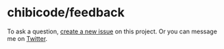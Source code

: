 # chibicode/feedback

To ask a question, [create a new issue](https://github.com/chibicode/feedback/issues/new) on this
project. Or you can message me on [Twitter](http://twitter.com/chibicode).
